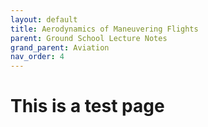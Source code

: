 ```yaml
---
layout: default
title: Aerodynamics of Maneuvering Flights
parent: Ground School Lecture Notes
grand_parent: Aviation
nav_order: 4
---
```


# This is a test page